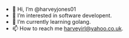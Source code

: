 - 👋 Hi, I’m @harveyjones01
- 👀 I’m interested in software developent.
- 🌱 I’m currently learning golang.
- 📫 How to reach me harveyirl@yahoo.co.uk.

<!---
harveyjones01/harveyjones01 is a ✨ special ✨ repository because its `README.md` (this file) appears on your GitHub profile.
You can click the Preview link to take a look at your changes.
--->
